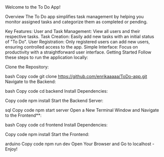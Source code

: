 
Welcome to the To Do App!

Overview
The To Do app simplifies task management by helping you monitor assigned tasks and categorize them as completed or pending.

Key Features:
User and Task Management: View all users and their respective tasks.
Task Creation: Easily add new tasks with an initial status of "To Do".
User Registration: Only registered users can add new users, ensuring controlled access to the app.
Simple Interface: Focus on productivity with a straightforward user interface.
Getting Started
Follow these steps to run the application locally:

Clone the Repository:

bash
Copy code
git clone https://github.com/enrikaaaaa/ToDo-app.git
Navigate to the Backend:

bash
Copy code
cd backend
Install Dependencies:

Copy code
npm install
Start the Backend Server:

sql
Copy code
npm start server
Open a New Terminal Window and Navigate to the Frontend**:

bash
Copy code
cd frontend
Install Dependencies:

Copy code
npm install
Start the Frontend:

arduino
Copy code
npm run dev
Open Your Browser and Go to localhost - Enjoy!
